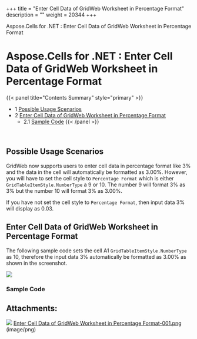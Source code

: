 +++
title = "Enter Cell Data of GridWeb Worksheet in Percentage Format" 
description = "" 
weight = 20344 
+++

Aspose.Cells for .NET : Enter Cell Data of GridWeb Worksheet in Percentage Format  

# Aspose.Cells for .NET : Enter Cell Data of GridWeb Worksheet in Percentage Format


{{< panel title="Contents Summary" style="primary" >}}
*   1 [Possible Usage Scenarios](#EnterCellDataofGridWebWorksheetinPercentageFormat-PossibleUsageScenarios)
*   2 [Enter Cell Data of GridWeb Worksheet in Percentage Format](#EnterCellDataofGridWebWorksheetinPercentageFormat-EnterCellDataofGridWebWorksheetinPercentageFormat)
    *   2.1 [Sample Code](#EnterCellDataofGridWebWorksheetinPercentageFormat-SampleCode)
{{< /panel >}}
 

 

## Possible Usage Scenarios

GridWeb now supports users to enter cell data in percentage format like 3% and the data in the cell will automatically be formatted as 3.00%. However, you will have to set the cell style to `Percentage Format` which is either `GridTableItemStyle.NumberType` a 9 or 10. The number 9 will format 3% as 3% but the number 10 will format 3% as 3.00%.

If you have not set the cell style to `Percentage Format`, then input data 3% will display as 0.03.

## Enter Cell Data of GridWeb Worksheet in Percentage Format

The following sample code sets the cell A1 `GridTableItemStyle.NumberType` as 10, therefore the input data 3% automatically be formatted as 3.00% as shown in the screenshot.

![](https://docs2.aspose.com/cells/net/attachments/5013563/5115163.png)

### Sample Code

## Attachments:

![](https://docs2.aspose.com/cells/net/images/icons/bullet_blue.gif) [Enter Cell Data of GridWeb Worksheet in Percentage Format-001.png](https://docs2.aspose.com/cells/net/attachments/5013563/5115163.png) (image/png)  


